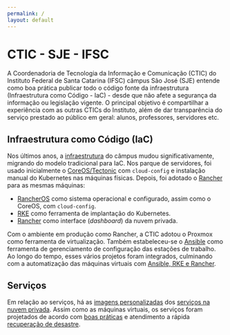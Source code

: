 ```yaml
---
permalink: /
layout: default
---
```


# CTIC - SJE - IFSC

A Coordenadoria de Tecnologia da Informação e Comunicação (CTIC) do Instituto Federal de Santa Catarina (IFSC) câmpus São José (SJE) entende como boa prática publicar todo o código fonte da infraestrutura (Infraestrutura como Código - IaC) - desde que não afete a segurança da informação ou legislação vigente. O principal objetivo é compartilhar a experiência com as outras CTICs do Instituto, além de dar transparência do serviço prestado ao público em geral: alunos, professores, servidores etc.

## Infraestrutura como Código (IaC)

Nos últimos anos, a [infraestrutura](/infraestrutura.html) do câmpus mudou significativamente, migrando do modelo tradicional para IaC. Nos parque de servidores, foi usado inicialmente o [CoreOS/Tectonic](https://github.com/ctic-sje-ifsc/baremetal_cluster_coreos) com `cloud-config` e instalação manual do Kubernetes nas máquinas físicas. Depois, foi adotado o [Rancher](https://github.com/ctic-sje-ifsc/baremetal_rke_kubernetes) para as mesmas máquinas:

- [RancherOS](https://github.com/rancher/os) como sistema operacional e configurado, assim como o CoreOS, com `cloud-config`.
- [RKE](https://github.com/rancher/rke) como ferramenta de implantação do Kubernetes.
- [Rancher](https://github.com/rancher/rancher) como interface (_dashboard_) da nuvem privada.

Com o ambiente em produção como Rancher, a CTIC adotou o Proxmox como ferramenta de virtualização. Também estabeleceu-se o [Ansible](/ansible.html) como ferramenta de gerenciamento de configuração das estações de trabalho. Ao longo do tempo, esses vários projetos foram integrados, culminando com a automatização das máquinas virtuais com [Ansible, RKE e Rancher](/cluster_k8s_rke.html).

## Serviços

Em relação ao serviços, há as [imagens personalizadas](/container_imagens.html) dos [serviços na nuvem privada](/servicos_kubernetes.html). Assim como as máquinas virtuais, os serviços foram projetados de acordo com [boas práticas](/boas_praticas.html) e atendimento a rápida [recuperação de desastre](/recuperacao_desastre.html).
